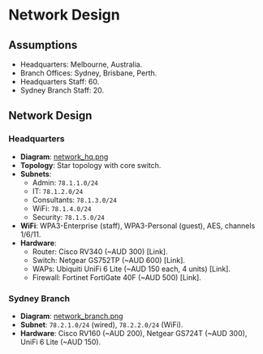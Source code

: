 # Network Design

## Assumptions
- Headquarters: Melbourne, Australia.
- Branch Offices: Sydney, Brisbane, Perth.
- Headquarters Staff: 60.
- Sydney Branch Staff: 20.

## Network Design
### Headquarters
- **Diagram**: [network_hq.png](network_hq.png)
- **Topology**: Star topology with core switch.
- **Subnets**:
  - Admin: `78.1.1.0/24`
  - IT: `78.1.2.0/24`
  - Consultants: `78.1.3.0/24`
  - WiFi: `78.1.4.0/24`
  - Security: `78.1.5.0/24`
- **WiFi**: WPA3-Enterprise (staff), WPA3-Personal (guest), AES, channels 1/6/11.
- **Hardware**:
  - Router: Cisco RV340 (~AUD 300) [Link].
  - Switch: Netgear GS752TP (~AUD 600) [Link].
  - WAPs: Ubiquiti UniFi 6 Lite (~AUD 150 each, 4 units) [Link].
  - Firewall: Fortinet FortiGate 40F (~AUD 500) [Link].

### Sydney Branch
- **Diagram**: [network_branch.png](network_branch.png)
- **Subnet**: `78.2.1.0/24` (wired), `78.2.2.0/24` (WiFi).
- **Hardware**: Cisco RV160 (~AUD 200), Netgear GS724T (~AUD 300), UniFi 6 Lite (~AUD 150).
